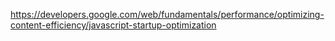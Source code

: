https://developers.google.com/web/fundamentals/performance/optimizing-content-efficiency/javascript-startup-optimization

